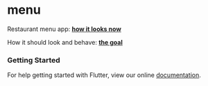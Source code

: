# menu

Restaurant menu app: [**how it looks now**](https://github.com/braulio94/menu/blob/master/screenshots/screenshot.png)

How it should look and behave: [**the goal**](https://www.uplabs.com/posts/today-s-special-ramen-restaurant-app)

### Getting Started

For help getting started with Flutter, view our online
[documentation](http://flutter.io/).
